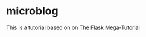 # microblog
This is a tutorial based on on [The Flask Mega-Tutorial](https://blog.miguelgrinberg.com/post/the-flask-mega-tutorial-part-i-hello-world)
